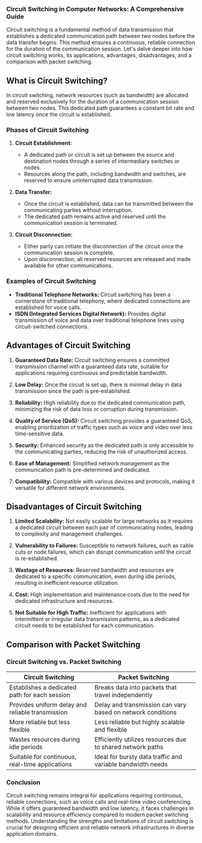 ### Circuit Switching in Computer Networks: A Comprehensive Guide

Circuit switching is a fundamental method of data transmission that establishes a dedicated communication path between two nodes before the data transfer begins. This method ensures a continuous, reliable connection for the duration of the communication session. Let's delve deeper into how circuit switching works, its applications, advantages, disadvantages, and a comparison with packet switching.

## What is Circuit Switching?

In circuit switching, network resources (such as bandwidth) are allocated and reserved exclusively for the duration of a communication session between two nodes. This dedicated path guarantees a constant bit rate and low latency once the circuit is established.

### Phases of Circuit Switching

1. **Circuit Establishment:**
   - A dedicated path or circuit is set up between the source and destination nodes through a series of intermediary switches or nodes.
   - Resources along the path, including bandwidth and switches, are reserved to ensure uninterrupted data transmission.

2. **Data Transfer:**
   - Once the circuit is established, data can be transmitted between the communicating parties without interruption.
   - The dedicated path remains active and reserved until the communication session is terminated.

3. **Circuit Disconnection:**
   - Either party can initiate the disconnection of the circuit once the communication session is complete.
   - Upon disconnection, all reserved resources are released and made available for other communications.

### Examples of Circuit Switching

- **Traditional Telephone Networks:** Circuit switching has been a cornerstone of traditional telephony, where dedicated connections are established for voice calls.
- **ISDN (Integrated Services Digital Network):** Provides digital transmission of voice and data over traditional telephone lines using circuit-switched connections.

## Advantages of Circuit Switching

1. **Guaranteed Data Rate:** Circuit switching ensures a committed transmission channel with a guaranteed data rate, suitable for applications requiring continuous and predictable bandwidth.
   
2. **Low Delay:** Once the circuit is set up, there is minimal delay in data transmission since the path is pre-established.

3. **Reliability:** High reliability due to the dedicated communication path, minimizing the risk of data loss or corruption during transmission.

4. **Quality of Service (QoS):** Circuit switching provides a guaranteed QoS, enabling prioritization of traffic types such as voice and video over less time-sensitive data.

5. **Security:** Enhanced security as the dedicated path is only accessible to the communicating parties, reducing the risk of unauthorized access.

6. **Ease of Management:** Simplified network management as the communication path is pre-determined and dedicated.

7. **Compatibility:** Compatible with various devices and protocols, making it versatile for different network environments.

## Disadvantages of Circuit Switching

1. **Limited Scalability:** Not easily scalable for large networks as it requires a dedicated circuit between each pair of communicating nodes, leading to complexity and management challenges.

2. **Vulnerability to Failures:** Susceptible to network failures, such as cable cuts or node failures, which can disrupt communication until the circuit is re-established.

3. **Wastage of Resources:** Reserved bandwidth and resources are dedicated to a specific communication, even during idle periods, resulting in inefficient resource utilization.

4. **Cost:** High implementation and maintenance costs due to the need for dedicated infrastructure and resources.

5. **Not Suitable for High Traffic:** Inefficient for applications with intermittent or irregular data transmission patterns, as a dedicated circuit needs to be established for each communication.

## Comparison with Packet Switching

### Circuit Switching vs. Packet Switching

| **Circuit Switching**                      | **Packet Switching**                                      |
|--------------------------------------------|------------------------------------------------------------|
| Establishes a dedicated path for each session | Breaks data into packets that travel independently          |
| Provides uniform delay and reliable transmission | Delay and transmission can vary based on network conditions |
| More reliable but less flexible             | Less reliable but highly scalable and flexible              |
| Wastes resources during idle periods        | Efficiently utilizes resources due to shared network paths  |
| Suitable for continuous, real-time applications | Ideal for bursty data traffic and variable bandwidth needs  |

### Conclusion

Circuit switching remains integral for applications requiring continuous, reliable connections, such as voice calls and real-time video conferencing. While it offers guaranteed bandwidth and low latency, it faces challenges in scalability and resource efficiency compared to modern packet switching methods. Understanding the strengths and limitations of circuit switching is crucial for designing efficient and reliable network infrastructures in diverse application domains.